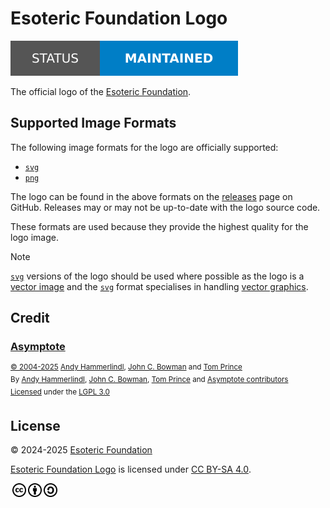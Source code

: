 # Esoteric Foundation Logo

[![Project status: maintained][status]][root]

The official logo of the [Esoteric Foundation][author].

## Supported Image Formats

The following image formats for the logo are officially supported:

- [`svg`][svg]
- [`png`][png]

The logo can be found in the above formats on the [releases][releases] page on GitHub. Releases may or may not be up-to-date with the logo source code.

These formats are used because they provide the highest quality for the logo image.

> [!NOTE]
> [`svg`][svg] versions of the logo should be used where possible as the logo is a [vector image][vector-images] and the [`svg`][svg] format specialises in handling [vector graphics][vector-images].

## Credit

### [Asymptote][asymptote]

<sup>[&copy; 2004-2025][asymptote-copyright] [Andy Hammerlindl][andy-hammerlindl], [John C. Bowman][john-bowman] and [Tom Prince][tom-prince]</sup>\
<sup>By [Andy Hammerlindl][andy-hammerlindl], [John C. Bowman][john-bowman], [Tom Prince][tom-prince] and [Asymptote contributors][asymptote-contributors]</sup>\
<sup>[Licensed][asymptote-license-notice] under the [LGPL 3.0][asymptote-license]</sup>

## License

<p xmlns:cc="http://creativecommons.org/ns#" xmlns:dct="http://purl.org/dc/terms/">
  &copy; 2024-2025 <a rel="cc:attributionURL dct:creator" property="cc:attributionName" href="https://esoteric.foundation">Esoteric Foundation</a>

  <a property="dct:title" rel="cc:attributionURL" href="/">Esoteric Foundation Logo</a> is licensed under <a href="./LICENSE" target="_blank" rel="license noopener noreferrer" style="display: inline-block">CC BY-SA 4.0</a>.

  <a href="https://creativecommons.org/"><img style="height: 22px !important; margin-left: 3px; vertical-align: middle" src="./assets/images/icons/cc/cc.svg" alt="Creative Commons logo" /><a href="https://creativecommons.org/licenses/by-sa/4.0/deed.en"><img style="height: 22px !important; margin-left: 3px; vertical-align: middle" src="./assets/images/icons/cc/by.svg" alt="Creative Commons Attribution icon" /></a><a href="https://creativecommons.org/licenses/by-sa/4.0/deed.en"><img style="height: 22px !important; margin-left: 3px; vertical-align: middle" src="./assets/images/icons/cc/sa.svg" alt="Creative Commons ShareAlike icon" /></a>
</p>

<!-- Link aliases -->

[root]: /

[author]: https://esoteric.foundation
[releases]: https://github.com/esotericfoundation/logo/releases

<!-- References -->

[svg]: https://en.wikipedia.org/wiki/SVG
[png]: https://en.wikipedia.org/wiki/PNG
[vector-images]: https://en.wikipedia.org/wiki/Vector_graphics

<!-- Credit -->

<!-- Asymptote -->

[asymptote]: https://github.com/vectorgraphics/asymptote/tree/3.02git
[andy-hammerlindl]: https://ahammerl.github.io/
[john-bowman]: http://www.math.ualberta.ca/~bowman/
[tom-prince]: https://www.linkedin.com/in/tom-prince/
[asymptote-contributors]: https://github.com/vectorgraphics/asymptote/graphs/contributors
[asymptote-copyright]: https://github.com/vectorgraphics/asymptote/blob/3.02git/README#L2
[asymptote-license-notice]: https://github.com/vectorgraphics/asymptote/blob/3.02git/README#L22
[asymptote-license]: https://github.com/vectorgraphics/asymptote/blob/3.02git/LICENSE.LESSER

<!-- Badges -->

[status]: ./assets/images/badges/status.svg
